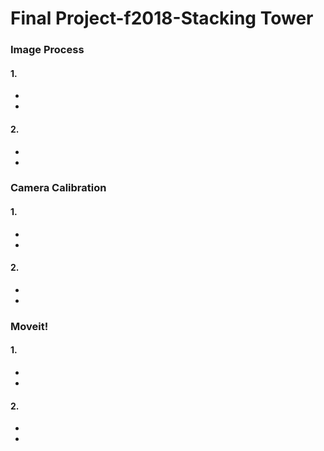 # Final Project-f2018-Stacking Tower

### Image Process
#### 1.
*
*

#### 2.
*
*

### Camera Calibration
#### 1.
*
*

#### 2.
*
*

### Moveit!
#### 1.
*
*

#### 2.
*
*
